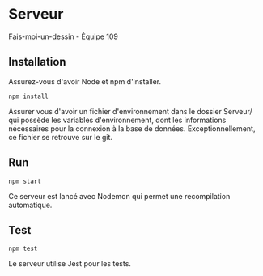 # Serveur
Fais-moi-un-dessin - Équipe 109
## Installation

Assurez-vous d'avoir Node et npm d'installer.
```
npm install
```
Assurer vous d'avoir un fichier d'environnement dans le dossier Serveur/ qui possède les variables d'environnement, dont les informations nécessaires pour la connexion à la base de données. Exceptionnellement, ce fichier se retrouve sur le git.

## Run

```
npm start
```

Ce serveur est lancé avec Nodemon qui permet une recompilation automatique. 

## Test

```
npm test
```

Le serveur utilise Jest pour les tests.